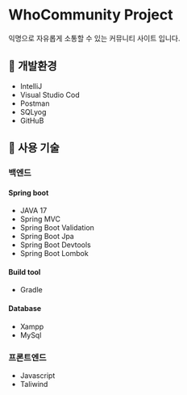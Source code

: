 # WhoCommunity Project
익명으로 자유롭게 소통할 수 있는 커뮤니티 사이트 입니다.

## 📝 개발환경
* IntelliJ
* Visual Studio Cod
* Postman
* SQLyog
* GitHuB

## 📝 사용 기술
### 백엔드
#### Spring boot
* JAVA 17
* Spring MVC
* Spring Boot Validation
* Spring Boot Jpa
* Spring Boot Devtools
* Spring Boot Lombok

#### Build tool
* Gradle

#### Database
* Xampp
* MySql

### 프론트엔드
* Javascript
* Taliwind
